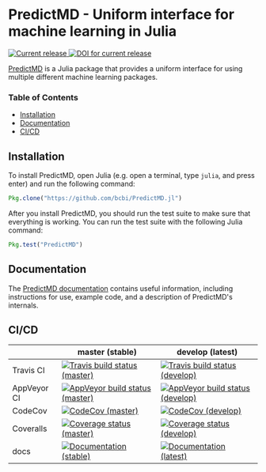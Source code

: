 # PredictMD - Uniform interface for machine learning in Julia

<a href="https://github.com/bcbi/PredictMD.jl/releases/latest">
<img alt="Current release" title="Current release"
src="https://img.shields.io/github/release/bcbi/PredictMD.svg" />
</a> <a href="https://zenodo.org/badge/latestdoi/109460252">
<img alt="DOI for current release" title="DOI for current release"
src="https://zenodo.org/badge/109460252.svg"/></a>

[PredictMD](https://www.predictmd.net) is a Julia package that provides a
uniform interface for using multiple different machine learning packages.

### Table of Contents
- [Installation](#installation)
- [Documentation](#documentation)
- [CI/CD](#cicd)

## Installation

To install PredictMD, open Julia
(e.g. open a terminal, type `julia`, and press enter)
and run the following command:
```julia
Pkg.clone("https://github.com/bcbi/PredictMD.jl")
```

After you install PredictMD, you should run the test suite to make sure that
everything is working. You can run the test suite with the following
Julia command:
```julia
Pkg.test("PredictMD")
```

## Documentation

The [PredictMD documentation](https://www.predictmd.net/stable) contains
useful information, including instructions for use, example code, and a
description of
PredictMD's internals.

## CI/CD

<table>
    <thead>
        <tr>
            <th></th>
            <th>master (stable)</th>
            <th>develop (latest)</th>
        </tr>
    </thead>
    <tbody>
        <tr>
            <td>Travis CI</td>
            <td><a href="https://travis-ci.org/bcbi/PredictMD.jl/branches">
            <img alt="Travis build status (master)"
            title="Travis build status (master)"
            src="https://travis-ci.org/bcbi/PredictMD.jl.svg?branch=master"
            /></a></td>
            <td><a href="https://travis-ci.org/bcbi/PredictMD.jl/branches">
            <img alt="Travis build status (develop)"
            title="Travis build status (develop)"
            src="https://travis-ci.org/bcbi/PredictMD.jl.svg?branch=develop"
            /></a></td>
        </tr>
        <tr>
            <td>AppVeyor CI</td>
            <td>
            <a
            href="https://ci.appveyor.com/project/mirestrepo/predictmd-jl/history">
            <img alt="AppVeyor build status (master)"
            title="AppVeyor build status (master)" src="https://ci.appveyor.com/api/projects/status/github/bcbi/PredictMD.jl?branch=master&svg=true"
            />
            </a></td>
            <td><a href="https://ci.appveyor.com/project/mirestrepo/predictmd-jl/history">
            <img alt="AppVeyor build status (develop)"
            title="AppVeyor build status (develop)" src="https://ci.appveyor.com/api/projects/status/github/bcbi/PredictMD.jl?branch=develop&svg=true"
            />
            </a></td>
        </tr>
        <tr>
            <td>CodeCov</td>
            <td>
            <a
            href="https://codecov.io/gh/bcbi/PredictMD.jl/branch/master">
            <img alt="CodeCov (master)" title="CodeCov (master)"
            src="https://codecov.io/gh/bcbi/PredictMD.jl/branch/master/graph/badge.svg"
            /></a></td>
            <td>
            <a
            href="https://codecov.io/gh/bcbi/PredictMD.jl/branch/develop">
            <img alt="CodeCov (develop)" title="CodeCov (develop)" src="https://codecov.io/gh/bcbi/PredictMD.jl/branch/develop/graph/badge.svg"
            /></a></td>
        </tr>
        <tr>
            <td>Coveralls</td>
            <td>
            <a
            href="https://coveralls.io/github/bcbi/PredictMD.jl?branch=master">
            <img alt="Coverage status (master)"
            title="Coverage status (master)"
            src="https://coveralls.io/repos/github/bcbi/PredictMD.jl/badge.svg?branch=master"
            /></a></td>
            <td>
            <a
            href="https://coveralls.io/github/bcbi/PredictMD.jl?branch=develop">
            <img alt="Coverage status (develop)" title="Coverage status (develop)" src="https://coveralls.io/repos/github/bcbi/PredictMD.jl/badge.svg?branch=develop"
            /></a></td>
        </tr>
        <tr>
            <td>docs</td>
            <td><a href="https://www.predictmd.net/stable">
            <img
            alt="Documentation (stable)"
            title="Documentation (stable)"
            src="https://img.shields.io/badge/docs-stable-blue.svg" />
            </a>
            </td>
            <td>
            <a
            href="https://www.predictmd.net/latest">
            <img
            alt="Documentation (latest)"
            title="Documentation (latest)"
            src="https://img.shields.io/badge/docs-latest-blue.svg" />
            </a>
            </td>
        </tr>
    </tbody>
</table>
